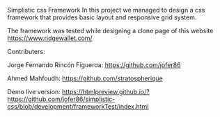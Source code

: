Simplistic css Framework
In this project we managed to design a css framework that provides basic layout and responsive grid system.

The framework was tested while designing a clone page of this website https://www.ridgewallet.com/

Contributers:

Jorge Fernando Rincón Figueroa: https://github.com/jofer86

Ahmed Mahfoudh: https://github.com/stratospherique

Demo live version: https://htmlpreview.github.io/?https://github.com/jofer86/simplistic-css/blob/development/frameworkTest/index.html 